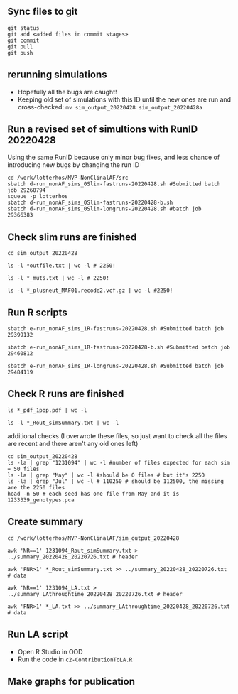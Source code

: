 ## Sync files to git
```
git status
git add <added files in commit stages>
git commit
git pull
git push
```


## rerunning simulations

* Hopefully all the bugs are caught!
* Keeping old set of simulations with this ID until the new ones are run and cross-checked:
`mv sim_output_20220428 sim_output_20220428a`

## Run a revised set of simultions with RunID 20220428

Using the same RunID because only minor bug fixes, and less chance of introducing new bugs by changing the run ID

```
cd /work/lotterhos/MVP-NonClinalAF/src
sbatch d-run_nonAF_sims_0Slim-fastruns-20220428.sh #Submitted batch job 29260794
squeue -p lotterhos
sbatch d-run_nonAF_sims_0Slim-fastruns-20220428-b.sh 
sbatch d-run_nonAF_sims_0Slim-longruns-20220428.sh #batch job  29366383
```

## Check slim runs are finished

```
cd sim_output_20220428

ls -l *outfile.txt | wc -l # 2250!

ls -l *_muts.txt | wc -l # 2250!

ls -l *_plusneut_MAF01.recode2.vcf.gz | wc -l #2250!
```

## Run R scripts

```
sbatch e-run_nonAF_sims_1R-fastruns-20220428.sh #Submitted batch job 29399132

sbatch e-run_nonAF_sims_1R-fastruns-20220428-b.sh #Submitted batch job 29460812

sbatch e-run_nonAF_sims_1R-longruns-20220428.sh #Submitted batch job 29484119
```

## Check R runs are finished
```
ls *_pdf_1pop.pdf | wc -l

ls -l *_Rout_simSummary.txt | wc -l
```

additional checks (I overwrote these files, so just want to check all the files are recent and there aren't any old ones left)
```
cd sim_output_20220428
ls -la | grep "1231094" | wc -l #number of files expected for each sim = 50 files
ls -la | grep "May" | wc -l #should be 0 files # but it's 2250
ls -la | grep "Jul" | wc -l # 110250 # should be 112500, the missing are the 2250 files
head -n 50 # each seed has one file from May and it is 1233339_genotypes.pca
```

## Create summary

```
cd /work/lotterhos/MVP-NonClinalAF/sim_output_20220428

awk 'NR==1' 1231094_Rout_simSummary.txt > ../summary_20220428_20220726.txt # header

awk 'FNR>1' *_Rout_simSummary.txt >> ../summary_20220428_20220726.txt # data
```

```
awk 'NR==1' 1231094_LA.txt > ../summary_LAthroughtime_20220428_20220726.txt # header

awk 'FNR>1' *_LA.txt >> ../summary_LAthroughtime_20220428_20220726.txt # data
```

## Run LA script
* Open R Studio in OOD
* Run the code in `c2-ContributionToLA.R`

## Make graphs for publication
